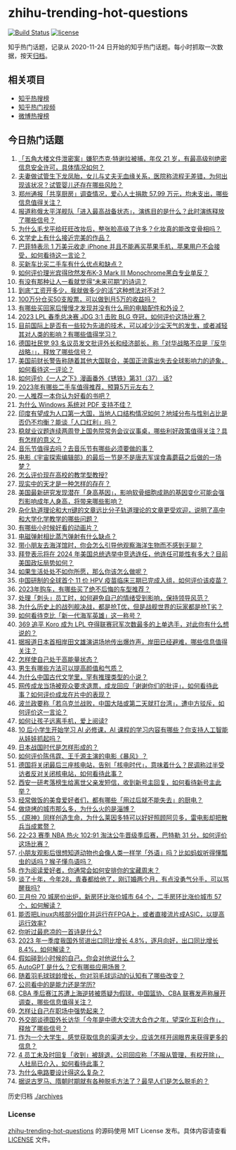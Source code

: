 # zhihu-trending-hot-questions

[![Build Status](https://github.com/justjavac/zhihu-trending-hot-questions/workflows/ci/badge.svg?branch=master)](https://github.com/justjavac/zhihu-trending-hot-questions/actions)
[![license](https://img.shields.io/github/license/justjavac/zhihu-trending-hot-questions)](https://github.com/justjavac/zhihu-trending-hot-questions/blob/master/LICENSE)

知乎热门话题，记录从 2020-11-24
日开始的知乎热门话题。每小时抓取一次数据，按天[归档](./archives)。

## 相关项目

- [知乎热搜榜](https://github.com/justjavac/zhihu-trending-top-search)
- [知乎热门视频](https://github.com/justjavac/zhihu-trending-hot-video)
- [微博热搜榜](https://github.com/justjavac/weibo-trending-hot-search)

## 今日热门话题

<!-- BEGIN -->
<!-- 最后更新时间 Sun Apr 16 2023 08:56:28 GMT+0800 (China Standard Time) -->

1. [「五角大楼文件泄密案」嫌犯杰克·特谢拉被捕，年仅 21 岁，有最高级别绝密信息安全许可，具体情况如何？](https://www.zhihu.com/question/595520784)
1. [夫妻做试管生下龙凤胎，女儿与丈夫无血缘关系，医院称流程无差错，为何出现该状况？试管婴儿还存在哪些风险？](https://www.zhihu.com/question/595726738)
1. [郑州通报「共享厨房」调查情况，爱心人士捐款 57.99 万元，均未支出，哪些信息值得关注？](https://www.zhihu.com/question/595825215)
1. [报道称俄太平洋舰队「进入最高战备状态」，演练目的是什么？此时演练释放了哪些信号？](https://www.zhihu.com/question/595783286)
1. [为什么毛戈平给旺旺改妆后，整张脸高级了许多？化妆真的能改变骨相吗？](https://www.zhihu.com/question/581535676)
1. [文学史上有什么接近完美的作品？](https://www.zhihu.com/question/490817840)
1. [巴菲特表示 1 万美元收走 iPhone 并且不能再买苹果手机，苹果用户不会接受，如何看待这一言论？](https://www.zhihu.com/question/595349963)
1. [买新车比买二手车有什么优点和缺点？](https://www.zhihu.com/question/593343376)
1. [如何评价理光宾得欣然发布K-3 Mark III Monochrome黑白专业单反？](https://www.zhihu.com/question/595304887)
1. [有没有那种让人一看就觉得“未来可期”的诗词？](https://www.zhihu.com/question/595489201)
1. [到底“工资开多少，我就做多少的活”这种想法对不对？](https://www.zhihu.com/question/588370062)
1. [100万分仓买50支股票，可以做到月5万的收益吗？](https://www.zhihu.com/question/594527609)
1. [有哪些买回家后慢慢才发现并没有什么用的电脑配件和外设？](https://www.zhihu.com/question/52901069)
1. [2023 LPL 春季总决赛 JDG 3:1 击败 BLG 夺冠，如何评价这场比赛？](https://www.zhihu.com/question/595737996)
1. [目前国际上是否有一些较为先进的技术，可以减少沙尘天气的发生，或者减轻其对人类的影响？有哪些值得学习？](https://www.zhihu.com/question/595438928)
1. [德国社民党 93 名议员发文批评外长和经济部长，称「对华战略不应是『反华战略』」，释放了哪些信号？](https://www.zhihu.com/question/595740795)
1. [美国前财长警告称随着其他大国联合，美国正流露出失去全球影响力的迹象，如何看待这一评论？](https://www.zhihu.com/question/595769837)
1. [如何评价《一人之下》漫画番外《锈铁》第31（37） 话?](https://www.zhihu.com/question/595670034)
1. [2023年有哪些二手车值得推荐，预算5万元左右？](https://www.zhihu.com/question/593162526)
1. [一人推荐一本你认为好看的书吧？](https://www.zhihu.com/question/595116935)
1. [为什么 Windows 系统对 PDF 支持不佳？](https://www.zhihu.com/question/595410376)
1. [印度有望成为人口第一大国，当地人口结构情况如何？地域分布与性别占比是否仍不均衡？能谈「人口红利」吗？](https://www.zhihu.com/question/595631648)
1. [稳就业议题连续两周登上国务院常务会议议事桌，哪些利好政策值得关注？具有怎样的意义？](https://www.zhihu.com/question/595771108)
1. [音乐节值得去吗？去音乐节有哪些必须要做的事？](https://www.zhihu.com/question/592172571)
1. [电影《宇宙探索编辑部》的最后一节是不是唐志军误食毒蘑菇之后做的一场梦？](https://www.zhihu.com/question/593254995)
1. [怎么评价现在高校的教学型教授?](https://www.zhihu.com/question/595031550)
1. [现实中的天才是一种怎样的存在？](https://www.zhihu.com/question/268607001)
1. [美国最新研究发现潜在「身高基因」，影响软骨细胞成熟的基因变化可能会强烈影响成年人身高，将带来哪些影响？](https://www.zhihu.com/question/595706287)
1. [杂化轨道理论和大π键的文章远比分子轨道理论的文章更受欢迎，说明了高中和大学化学教学的哪些问题？](https://www.zhihu.com/question/588183441)
1. [有哪些小时候好看的动画片？](https://www.zhihu.com/question/590934408)
1. [电磁弹射相比蒸汽弹射有什么缺点？](https://www.zhihu.com/question/57584249)
1. [带小朋友去海洋馆时，你会怎么引导他观察海洋生物而不感到无聊？](https://www.zhihu.com/question/593514345)
1. [拜登表示将在 2024 年美国总统选举中竞选连任，他连任可能性有多大？目前美国政坛局势如何？](https://www.zhihu.com/question/595705706)
1. [如果生活处处不如你所愿，那么你该怎么做呢？](https://www.zhihu.com/question/594728156)
1. [中国研制的全球首个 11 价 HPV 疫苗临床三期已完成入组，如何评价该疫苗？](https://www.zhihu.com/question/595812199)
1. [2023年购车，有哪些买了绝不后悔的车型推荐？](https://www.zhihu.com/question/593175519)
1. [处理「刺头」员工时，如何避免自己的情绪受到影响，保持领导风范？](https://www.zhihu.com/question/594684542)
1. [为什么历史上的战列舰决战，都是抢T优，但是战舰世界的玩家都是抢T劣？](https://www.zhihu.com/question/356352550)
1. [如何看待克比「新一代海军英雄」这一称号？](https://www.zhihu.com/question/594908335)
1. [369 追平 Koro 成为 LPL 夺得联赛冠军次数最多的上单选手，对此你有什么想说的？](https://www.zhihu.com/question/595820165)
1. [据报道日本首相岸田文雄演讲场地传出爆炸声，岸田已经避难，哪些信息值得关注？](https://www.zhihu.com/question/595720111)
1. [怎样使自己处于高能量状态？](https://www.zhihu.com/question/331006661)
1. [男生有哪些方法可以提高颜值和气质？](https://www.zhihu.com/question/584059588)
1. [为什么中国古代文学里，罕有推理类型的小说？](https://www.zhihu.com/question/595539446)
1. [网传成龙当场被观众要求退票，成龙回应「谢谢你们的批评」，如何看待此事？如何评价成龙在片中的表现？](https://www.zhihu.com/question/595825193)
1. [波兰政要称「若乌克兰战败，中国大陆或第二天就打台湾」，遭中方驳斥，如何评价这一言论？](https://www.zhihu.com/question/595521347)
1. [如何让孩子远离手机，爱上阅读?](https://www.zhihu.com/question/592749905)
1. [10 后小学生开始学习 AI 必修课，AI 课程的学习内容有哪些？你支持人工智能从娃娃抓起吗？](https://www.zhihu.com/question/595576199)
1. [日本战国时代是怎样形成的？](https://www.zhihu.com/question/51314401)
1. [如何评价陈伟霆、王千源主演的电影《暴风》？](https://www.zhihu.com/question/589469677)
1. [德国将关闭最后三座核电站，告别「核电时代」，意味着什么？民调称过半受访者反对关闭核电站，如何看待此事？](https://www.zhihu.com/question/595743895)
1. [西安一研考落榜生给离世父亲发短信，收到新号主回复，如何看待新号主此举？](https://www.zhihu.com/question/595298076)
1. [经常做饭的美食爱好者们，都有哪些「用过后就不能失去」的厨电？](https://www.zhihu.com/question/595573998)
1. [做烧烤的城市那么多，为什么火的是淄博？](https://www.zhihu.com/question/594601767)
1. [《原神》同样创造生命，为什么莱因多特可以好好照顾阿贝多，雷电影却把散兵当成累赘？](https://www.zhihu.com/question/595626321)
1. [22-23 赛季 NBA 热火 102:91 淘汰公牛晋级季后赛，巴特勒 31 分，如何评价这场比赛？](https://www.zhihu.com/question/595699086)
1. [小朋友观影后很想知道动物也会像人类一样学「外语」吗？比如蚂蚁听得懂瓢虫的话吗？猴子懂鸟语吗？](https://www.zhihu.com/question/594872539)
1. [作为阅读爱好者，你通常会如何安排你的宝藏周末？](https://www.zhihu.com/question/594771659)
1. [谈了十年，今年28，青春都给他了，刚订婚两个月，有点没勇气分手，可以骂醒我吗?](https://www.zhihu.com/question/593281919)
1. [三月份 70 城房价出炉，新房环比涨价城市 64 个，二手房环比涨价城市 57 个，如何解读？](https://www.zhihu.com/question/595713119)
1. [能否把Linux内核部分固化并运行在FPGA上，或者直接流片成ASIC，以提高运行效率?](https://www.zhihu.com/question/595246230)
1. [你听过最悲凉的一首诗是什么?](https://www.zhihu.com/question/595541653)
1. [2023 年一季度我国外贸进出口同比增长 4.8%，逐月向好，出口同比增长 8.4%，如何解读？](https://www.zhihu.com/question/595303789)
1. [假如碰到小时候的自己，你会对他说什么？](https://www.zhihu.com/question/595464582)
1. [AutoGPT 是什么？它有哪些应用场景？](https://www.zhihu.com/question/595359852)
1. [随着羽毛球球龄增长，你对羽毛球运动的认知有了哪些改变？](https://www.zhihu.com/question/586215975)
1. [公司看中的是能力还是学历?](https://www.zhihu.com/question/594708588)
1. [CBA 季后赛江苏遭上海逆转被质疑为假球，中国篮协、CBA 联赛发声称展开调查，哪些信息值得关注？](https://www.zhihu.com/question/595701109)
1. [怎样让自己在职场中强势起来？](https://www.zhihu.com/question/280317108)
1. [外交部谈德国外长访华「今年是中德大交流大合作之年，望深化互利合作」，释放了哪些信号？](https://www.zhihu.com/question/595563988)
1. [作为一个大学生，感觉获取信息的渠道太少，应该怎样开阔眼界来获得更多的信息？](https://www.zhihu.com/question/362162402)
1. [4 员工未及时回复「收到」被辞退，公司回应称「不服从管理，有权开除」，人社局已介入，如何看待此事？](https://www.zhihu.com/question/595570920)
1. [为什么电路要设计得这么复杂？](https://www.zhihu.com/question/492885806)
1. [据说古罗马、隋朝时期就有各种脱毛方法了？最早人们是怎么脱毛的？](https://www.zhihu.com/question/593489807)

<!-- END -->

历史归档 [./archives](./archives)

### License

[zhihu-trending-hot-questions](https://github.com/justjavac/zhihu-trending-hot-questions)
的源码使用 MIT License 发布。具体内容请查看 [LICENSE](./LICENSE) 文件。
